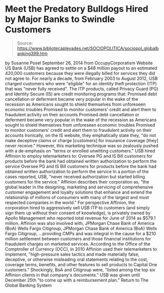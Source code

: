 # Meet the Predatory Bulldogs Hired by Major Banks to Swindle Customers

> Source: https://www.bibliotecapleyades.net/SOCIOPOLITICA/sociopol_globalbanking399.htm

by Susanne Posel September 26, 2014 from OccupyCorporatism Website
US Bank (USB) has agreed to settle on a $48 million payout to an estimated 420,000 customers because they were illegally billed for services they did not agree to.
For nearly a decade, from February 2003 to August 2012, USB charged customers who were "eligible" for an identity theft protection (ITP) that was "never fully received".
The ITP products, called Privacy Guard (PG) and Identity Secure (IS) are credit monitoring programs that:
Promised debt cancellation or deferment became very popular in the wake of the recession as Americans sought to shield themselves from unforeseen economic troubles Promised to monitor customers' credit and alert them to fraudulent activity on their accounts
Promised debt cancellation or deferment became very popular in the wake of the recession as Americans sought to shield themselves from unforeseen economic troubles
Promised to monitor customers' credit and alert them to fraudulent activity on their accounts
Ironically, on the IS website, they emphatically state they,
"do not make deceptive claims or charge [customers] for insurance coverage [they] never receive."
However, this marketing technique was so zealously pushed with a de-emphasis on "terms or enrolled unwitting customers."
USB hired Affinion to employ telemarketers to:
Oversee PG and IS Bill customers for products before the bank had obtained written authorization to perform the service
Oversee PG and IS
Bill customers for products before the bank had obtained written authorization to perform the service
In a portion of the cases reported, USB,
"never received authorization but started billing customers for the service."
Affinion describes their corporation as,
"the global leader in the designing, marketing and servicing of comprehensive customer engagement and loyalty solutions that enhance and extend the relationship of millions of consumers with many of the largest and most respected companies in the world."
For perspective Affinion, the corporation hired to aggressively sell USB ITP to customers (and simply sign them up without their consent of knowledge), is privately owned by Apollo Management who reported total revenue for June of 2014 as $579.1 million.
Affinion was also involved with,
JPMorgan Chase Bank of America (BoA) Wells Fargo Citigroup,
JPMorgan Chase
Bank of America (BoA)
Wells Fargo
Citigroup,
...providing CMPs and was integral in the cause for a $210 million settlement between customers and those financial institutions for fraudulent charges on marketed services.
According to the Office of the Comptroller of Currency (OCC), in 2010 Affinion used their telemarketers to implement,
"high-pressure sales tactics and made materially false, deceptive, or otherwise misleading oral statements relating to the cost, coverage terms, benefits, and other features to sell products to Capital One customers."
Shockingly, BoA and Citigroup were,
"listed among the top six Affinion clients in that company's documents."
USB was given until December 25th "to come up with a reimbursement plan."
Return to The Global Banking System
